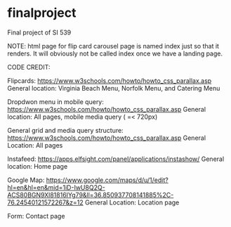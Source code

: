 # finalproject
Final project of SI 539

NOTE: html page for flip card carousel page is named index just so that it renders. It will obviously not be called index once we have a landing page.


CODE CREDIT:

Flipcards: https://www.w3schools.com/howto/howto_css_parallax.asp
General location: Virginia Beach Menu, Norfolk Menu, and Catering Menu


Dropdwon menu in mobile query: https://www.w3schools.com/howto/howto_css_parallax.asp
General location: All pages, mobile media query ( =< 720px)

General grid and media query structure: https://www.w3schools.com/howto/howto_css_parallax.asp
General Location: All pages

Instafeed: https://apps.elfsight.com/panel/applications/instashow/
General location: Home page

Google Map: https://www.google.com/maps/d/u/1/edit?hl=en&hl=en&mid=1iD-IwU8Q2Q-ACS80BGN9Xl81816IYg79&ll=36.850937708141885%2C-76.24540121572267&z=12
General Location: Location page

Form:
Contact page
